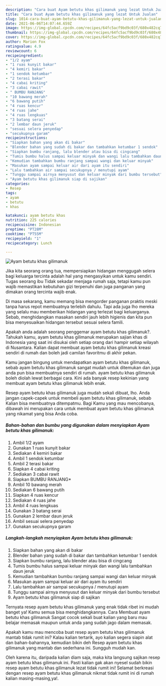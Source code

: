 ```yaml
---
description: "Cara buat Ayam betutu khas gilimanuk yang lezat Untuk Jualan"
title: "Cara buat Ayam betutu khas gilimanuk yang lezat Untuk Jualan"
slug: 1014-cara-buat-ayam-betutu-khas-gilimanuk-yang-lezat-untuk-jualan
date: 2021-06-06T14:07:44.659Z
image: https://img-global.cpcdn.com/recipes/64fc5acf9bd9c03f/680x482cq70/ayam-betutu-khas-gilimanuk-foto-resep-utama.jpg
thumbnail: https://img-global.cpcdn.com/recipes/64fc5acf9bd9c03f/680x482cq70/ayam-betutu-khas-gilimanuk-foto-resep-utama.jpg
cover: https://img-global.cpcdn.com/recipes/64fc5acf9bd9c03f/680x482cq70/ayam-betutu-khas-gilimanuk-foto-resep-utama.jpg
author: Marion Fox
ratingvalue: 4.9
reviewcount: 6
recipeingredient:
- "1/2 ayam"
- "1 ruas kunyit bakar"
- "4 kemiri bakar"
- "1 sendok ketumbar"
- "2 terasi bakar"
- "4 cabai kriting"
- "3 cabai rawit"
- " BUMBU RANJANG"
- "10 bawang merah"
- "6 bawang putih"
- "4 ruas kencur"
- "4 ruas jahe"
- "4 ruas lengkuas"
- "3 batang serai"
- "2 lembar daun jeruk"
- "sesuai selera penyedap"
- "secukupnya garam"
recipeinstructions:
- "Siapkan bahan yang akan di bakar"
- "Blender bahan yang sudah di bakar dan tambahkan ketumbar 1 sendok"
- "Siapkan bumbu ranjang, lalu blender atau bisa di cingcang"
- "Tumis bumbu halus sampai keluar minyak dan wangi lalu tambahkan daun jeruk"
- "Kemudian tambahkan bumbu ranjang sampai wangi dan keluar minyak"
- "Masukan ayam sampai keluar air dari ayam itu sendiri"
- "Lalu tambahkan air sampai secukupnya / menutupi ayam"
- "Tunggu sampai airnya menyusut dan keluar minyak dari bumbu tersebut"
- "Ayam betutu khas gilimanuk siap di sajikan"
categories:
- Resep
tags:
- ayam
- betutu
- khas

katakunci: ayam betutu khas 
nutrition: 225 calories
recipecuisine: Indonesian
preptime: "PT28M"
cooktime: "PT55M"
recipeyield: "1"
recipecategory: Lunch

---
```



![Ayam betutu khas gilimanuk](https://img-global.cpcdn.com/recipes/64fc5acf9bd9c03f/680x482cq70/ayam-betutu-khas-gilimanuk-foto-resep-utama.jpg)

Jika kita seorang orang tua, mempersiapkan hidangan menggugah selera bagi keluarga tercinta adalah hal yang mengasyikan untuk kamu sendiri. Tugas seorang ibu Tidak sekadar menjaga rumah saja, tetapi kamu pun wajib memastikan kebutuhan gizi terpenuhi dan juga panganan yang dimakan orang tercinta wajib enak.

Di masa  sekarang, kamu memang bisa mengorder panganan praktis meski tanpa harus repot membuatnya terlebih dahulu. Tapi ada juga lho mereka yang selalu mau memberikan hidangan yang terlezat bagi keluarganya. Sebab, menghidangkan masakan sendiri jauh lebih higienis dan kita pun bisa menyesuaikan hidangan tersebut sesuai selera famili. 



Apakah anda adalah seorang penggemar ayam betutu khas gilimanuk?. Tahukah kamu, ayam betutu khas gilimanuk merupakan sajian khas di Indonesia yang saat ini disukai oleh setiap orang dari hampir setiap wilayah di Nusantara. Kalian dapat membuat ayam betutu khas gilimanuk kreasi sendiri di rumah dan boleh jadi camilan favoritmu di akhir pekan.

Kamu jangan bingung untuk mendapatkan ayam betutu khas gilimanuk, sebab ayam betutu khas gilimanuk sangat mudah untuk ditemukan dan juga anda pun bisa membuatnya sendiri di rumah. ayam betutu khas gilimanuk boleh diolah lewat berbagai cara. Kini ada banyak resep kekinian yang membuat ayam betutu khas gilimanuk lebih enak.

Resep ayam betutu khas gilimanuk juga mudah sekali dibuat, lho. Anda jangan capek-capek untuk membeli ayam betutu khas gilimanuk, sebab Kalian bisa membuatnya ditempatmu. Bagi Kamu yang mau mencobanya, dibawah ini merupakan cara untuk membuat ayam betutu khas gilimanuk yang nikamat yang bisa Anda coba.

<!--inarticleads1-->

##### Bahan-bahan dan bumbu yang digunakan dalam menyiapkan Ayam betutu khas gilimanuk:

1. Ambil 1/2 ayam
1. Gunakan 1 ruas kunyit bakar
1. Sediakan 4 kemiri bakar
1. Ambil 1 sendok ketumbar
1. Ambil 2 terasi bakar
1. Siapkan 4 cabai kriting
1. Sediakan 3 cabai rawit
1. Siapkan  BUMBU RANJANG*
1. Ambil 10 bawang merah
1. Sediakan 6 bawang putih
1. Siapkan 4 ruas kencur
1. Sediakan 4 ruas jahe
1. Ambil 4 ruas lengkuas
1. Gunakan 3 batang serai
1. Gunakan 2 lembar daun jeruk
1. Ambil sesuai selera penyedap
1. Gunakan secukupnya garam




<!--inarticleads2-->

##### Langkah-langkah menyiapkan Ayam betutu khas gilimanuk:

1. Siapkan bahan yang akan di bakar
1. Blender bahan yang sudah di bakar dan tambahkan ketumbar 1 sendok
1. Siapkan bumbu ranjang, lalu blender atau bisa di cingcang
1. Tumis bumbu halus sampai keluar minyak dan wangi lalu tambahkan daun jeruk
1. Kemudian tambahkan bumbu ranjang sampai wangi dan keluar minyak
1. Masukan ayam sampai keluar air dari ayam itu sendiri
1. Lalu tambahkan air sampai secukupnya / menutupi ayam
1. Tunggu sampai airnya menyusut dan keluar minyak dari bumbu tersebut
1. Ayam betutu khas gilimanuk siap di sajikan




Ternyata resep ayam betutu khas gilimanuk yang enak tidak ribet ini mudah banget ya! Kamu semua bisa menghidangkannya. Cara Membuat ayam betutu khas gilimanuk Sangat cocok sekali buat kalian yang baru mau belajar memasak maupun untuk anda yang sudah jago dalam memasak.

Apakah kamu mau mencoba buat resep ayam betutu khas gilimanuk mantab tidak rumit ini? Kalau kalian tertarik, ayo kalian segera siapin alat dan bahan-bahannya, kemudian bikin deh Resep ayam betutu khas gilimanuk yang mantab dan sederhana ini. Sungguh mudah kan. 

Oleh karena itu, daripada kalian diam saja, maka kita langsung sajikan resep ayam betutu khas gilimanuk ini. Pasti kalian gak akan nyesel sudah bikin resep ayam betutu khas gilimanuk lezat tidak rumit ini! Selamat berkreasi dengan resep ayam betutu khas gilimanuk nikmat tidak rumit ini di rumah kalian masing-masing,ya!.

